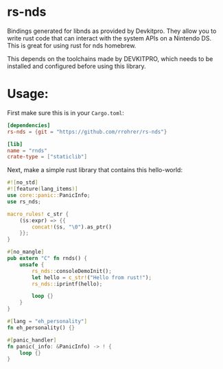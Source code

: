 # rs-nds
Bindings generated for libnds as provided by Devkitpro. They allow you to write rust code that can interact with the system APIs on a Nintendo DS. This is great for using rust for nds homebrew.

This depends on the toolchains made by DEVKITPRO, which needs to be installed and configured before using this library.

# Usage:
First make sure this is in your `Cargo.toml`:
```toml
[dependencies]
rs-nds = {git = "https://github.com/rrohrer/rs-nds"}

[lib]
name = "rnds"
crate-type = ["staticlib"]
```
Next, make a simple rust library that contains this hello-world:
```rust
#![no_std]
#![feature(lang_items)]
use core::panic::PanicInfo;
use rs_nds;

macro_rules! c_str {
    ($s:expr) => {{
        concat!($s, "\0").as_ptr()
    }};
}

#[no_mangle]
pub extern "C" fn rnds() {
    unsafe {
        rs_nds::consoleDemoInit();
        let hello = c_str!("Hello from rust!");
        rs_nds::iprintf(hello);

        loop {}
    }
}

#[lang = "eh_personality"]
fn eh_personality() {}

#[panic_handler]
fn panic(_info: &PanicInfo) -> ! {
    loop {}
}
```
